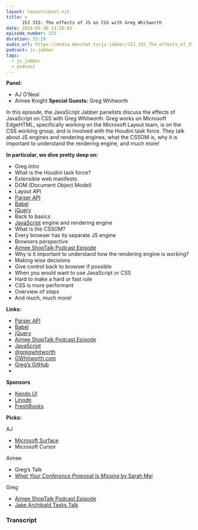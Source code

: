 ```yaml
---
layout: layouts/post.njk
title: >
      JSJ 315: The effects of JS on CSS with Greg Whitworth
date: 2018-05-30 13:28:03
episode_number: 315
duration: 53:29
audio_url: https://media.devchat.tv/js-jabber/JSJ_315_The_effects_of_JS_on_CSS_with_Greg_Whitworth.mp3
podcast: js-jabber
tags: 
  - js_jabber
  - podcast
---
```


 **Panel:**

- AJ O’Neal
- Aimee Knight
**Special Guests:** Greg Whitworth

In this episode, the JavaScript Jabber panelists discuss the effects of JavaScript on CSS with Greg Whitworth. Greg works on Microsoft EdgeHTML, specifically working on the Microsoft Layout team, is on the CSS working group, and is involved with the Houdini task force. They talk about JS engines and rendering engines, what the CSSOM is, why it is important to understand the rendering engine, and much more!

**In particular, we dive pretty deep on:**

- Greg intro
- What is the Houdini task force?
- Extensible web manifesto
- DOM (Document Object Model)
- Layout API
- [Parser API](https://developer.mozilla.org/en-US/docs/Mozilla/Projects/SpiderMonkey/Parser_API)
- [Babel](https://babeljs.io/)
- [jQuery](https://jquery.com/)
- Back to basics
- [JavaScript](https://www.javascript.com/) engine and rendering engine
- What is the CSSOM?
- Every browser has its separate JS engine
- Browsers perspective
- [Aimee ShopTalk Podcast Episode](http://shoptalkshow.com/episodes/306-debugging-css-aimee-knight/)
- Why is it important to understand how the rendering engine is working?
- Making wise decisions
- Give control back to browser if possible
- When you would want to use JavaScript or CSS
- Hard to make a hard or fast rule
- CSS is more performant
- Overview of steps
- And much, much more! 

**Links:**

- [Parser API](https://developer.mozilla.org/en-US/docs/Mozilla/Projects/SpiderMonkey/Parser_API)
- [Babel](https://babeljs.io/)
- [jQuery](https://jquery.com/)
- [Aimee ShopTalk Podcast Episode](http://shoptalkshow.com/episodes/306-debugging-css-aimee-knight/)
- [JavaScript](https://www.javascript.com/)
- [@gregwhitworth](https://twitter.com/gregwhitworth?ref_src=twsrc%255Egoogle%257Ctwcamp%255Eserp%257Ctwgr%255Eauthor)
- [GWhitworth.com](http://www.gwhitworth.com/)
- [Greg’s GitHub](https://github.com/gregwhitworth)
- 

**Sponsors**

- [Kendo UI](https://www.telerik.com/kendo-ui?utm_medium=social-paid&utm_source=devchattv&utm_campaign=kendo-ui-awareness-jsjabber)
- [Linode](https://promo.linode.com/javascriptjabber/)
- [FreshBooks](https://www.freshbooks.com/invoice?ref=11731&utm_source=pbm&utm_medium=affiliate-program&utm_influencer=419364&utm_campaign=podcast-influencers)

**Picks:**

AJ

- [Microsoft Surface](https://www.microsoft.com/en-us/surface)
- Microsoft Cursor

Aimee

- Greg’s Talk
- [_What Your Conference Proposal Is Missing_ by Sarah Mei](http://www.sarahmei.com/blog/2014/04/07/what-your-conference-proposal-is-missing/)

Greg

- [Aimee ShopTalk Podcast Episode](http://shoptalkshow.com/episodes/306-debugging-css-aimee-knight/)
- [Jake Archibald Tasks Talk](https://www.youtube.com/watch?v=cCOL7MC4Pl0)


### Transcript


